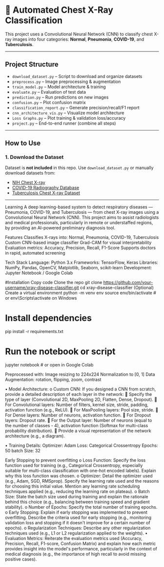 # 🩻 Automated Chest X-Ray Classification

This project uses a Convolutional Neural Network (CNN) to classify chest X-ray images into four categories: **Normal**, **Pneumonia**, **COVID-19**, and **Tuberculosis**.

---

##  Project Structure

- `download_dataset.py` – Script to download and organize datasets
- `preprocess.py` – Image preprocessing & augmentation
- `train_model.py` – Model architecture & training
- `evaluate.py` – Evaluation of test data
- `prediction.py` – Run predictions on new images
- `confusion.py` – Plot confusion matrix
- `classification_report.py` – Generate precision/recall/F1 report
- `cnn_architecture_vis.py` – Visualize model architecture
- `Loss Graphs.py` – Plot training & validation loss/accuracy
- `project.py` – End-to-end runner (combine all steps)

---

## How to Use

### 1.  Download the Dataset

Dataset is **not included** in this repo. Use `download_dataset.py` or manually download datasets from:

- [NIH Chest X-ray](https://www.kaggle.com/datasets/nih-chest-xrays/data)
- [COVID-19 Radiography Database](https://www.kaggle.com/datasets/tawsifurrahman/covid19-radiography-database)
- [Tuberculosis Chest X-ray Dataset](https://www.kaggle.com/datasets/andrewmvd/tuberculosis-chest-xray-dataset)



---
Learning
A deep learning-based system to detect respiratory diseases — Pneumonia, COVID-19, and Tuberculosis — from chest X-ray images using a Convolutional Neural Network (CNN). This project aims to assist radiologists and medical professionals, particularly in remote or understaffed regions, by providing an AI-powered preliminary diagnosis tool.

Features
Classifies X-rays into: Normal, Pneumonia, COVID-19, Tuberculosis
Custom CNN-based image classifier
Grad-CAM for visual interpretability
Evaluation metrics: Accuracy, Precision, Recall, F1-Score
Supports doctors in rapid, automated screening

Tech Stack
Language: Python 3.x
Frameworks: TensorFlow, Keras
Libraries: NumPy, Pandas, OpenCV, Matplotlib, Seaborn, scikit-learn
Development: Jupyter Notebook / Google Colab


#Installation
Copy code
Clone the repo
git clone https://github.com/your-username/xray-disease-classifier.git
cd xray-disease-classifier
(Optional) Create a virtual environment  python -m venv env
source env/bin/activate  # or env\Scripts\activate on Windows

# Install dependencies
pip install -r requirements.txt

# Run the notebook or script
jupyter notebook  # or open in Google Colab

Preprocessed with:
Image resizing to 224x224
Normalization to [0, 1]
Data Augmentation: rotation, flipping, zoom, contrast

•	Model Architecture: 
o	Custom CNN: If you designed a CNN from scratch, provide a detailed description of each layer in the network: 
	Specify the type of layer (Convolutional 2D, MaxPooling 2D, Flatten, Dense, Dropout).
	For Convolutional layers: Number of filters, kernel size, stride, padding, activation function (e.g., ReLU).
	For MaxPooling layers: Pool size, stride.
	For Dense layers: Number of neurons, activation function.
	For Dropout layers: Dropout rate.
	For the Output layer: Number of neurons (equal to the number of classes - 4), activation function (Softmax for multi-class probability distribution).
	Provide a visual representation of the network architecture (e.g., a diagram).



•	Training Details: 
Optimizer: Adam  Loss: Categorical Crossentropy   Epochs: 50  batch Size: 32

Early Stopping to prevent overfitting
o	Loss Function: Specify the loss function used for training (e.g., Categorical Crossentropy, especially suitable for multi-class classification with one-hot encoded labels). Explain why this loss function was chosen.
o	Optimizer: Detail the optimizer used (e.g., Adam, SGD, RMSprop). Specify the learning rate used and the reasons for choosing this initial value. Mention any learning rate scheduling techniques applied (e.g., reducing the learning rate on plateau).
o	Batch Size: State the batch size used during training and explain the rationale behind this choice (e.g., balancing between training speed and gradient stability).
o	Number of Epochs: Specify the total number of training epochs.
o	Early Stopping: Explain if early stopping was implemented to prevent overfitting. Describe the criteria used for early stopping (e.g., monitoring validation loss and stopping if it doesn't improve for a certain number of epochs).
o	Regularization Techniques: Describe any other regularization techniques used (e.g., L1 or L2 regularization applied to the weights).
•	Evaluation Metrics: Reiterate the evaluation metrics used (Accuracy, Precision, Recall, F1-score, Confusion Matrix) and explain how each metric provides insight into the model's performance, particularly in the context of medical diagnosis (e.g., the importance of high recall to avoid missing positive cases).






